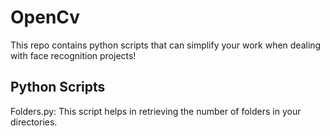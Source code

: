 # OpenCv
This repo contains python scripts that can simplify your work when dealing with face recognition projects!

## Python Scripts


Folders.py: This script helps in retrieving the number of folders in your directories.

